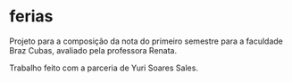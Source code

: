 # ferias

Projeto para a composição da nota do primeiro semestre para a faculdade Braz Cubas, avaliado pela professora Renata.

Trabalho feito com a parceria de Yuri Soares Sales.
